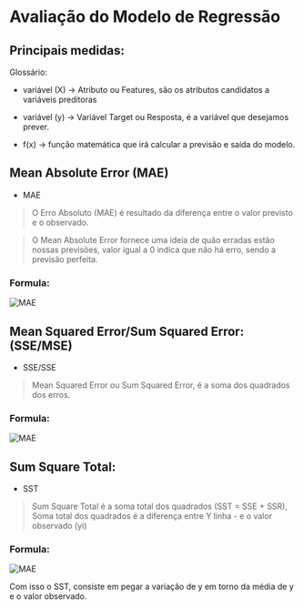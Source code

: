 # Avaliação do Modelo de Regressão

## Principais medidas:

Glossário:

* variável (X) -> Atributo ou Features, são os atributos candidatos a variáveis preditoras

* variável (y) -> Variável Target ou Resposta, é a variável que desejamos prever.

* f(x) -> função matemática que irá calcular a previsão e saída do modelo.


## Mean Absolute Error (MAE)
* MAE

 > O Erro Absoluto (MAE) é resultado da diferença entre o valor previsto e o observado.

 > O Mean Absolute Error fornece uma ideia de quão erradas estão nossas previsões, valor igual a 0 indica que não há erro, sendo a previsão perfeita.

### Formula:
 ![MAE](https://uploaddeimagens.com.br/images/000/846/028/full/MAE.png?1487965874)
 

## Mean Squared Error/Sum Squared Error: (SSE/MSE)
* SSE/SSE

 > Mean Squared Error ou Sum Squared Error, é a soma dos quadrados dos erros.

### Formula:
 ![MAE](https://uploaddeimagens.com.br/images/000/846/028/full/MAE.png?1487965874) 
 
## Sum Square Total: 
* SST

 > Sum Square Total é a soma total dos quadrados
 > (SST = SSE + SSR),
 > Soma total dos quadrados é a diferença entre Y linha - e o valor observado (yi)

### Formula:
 ![MAE](https://uploaddeimagens.com.br/images/000/846/067/full/MAE.png?1487969081) 

Com isso o SST, consiste em pegar a variação de y em torno da média de y e o valor observado.

